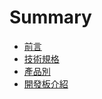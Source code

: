 # Summary

* [前言](README.md)
* [技術規格](specfication.md)
* [產品別](docs/product.md)
* [開發板介紹](docs/dev.md)

